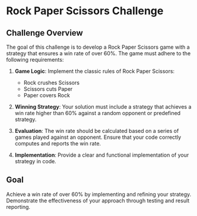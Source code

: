 # Rock Paper Scissors Challenge

## Challenge Overview

The goal of this challenge is to develop a Rock Paper Scissors game with a strategy that ensures a win rate of over 60%. The game must adhere to the following requirements:

1. **Game Logic**: Implement the classic rules of Rock Paper Scissors:
   - Rock crushes Scissors
   - Scissors cuts Paper
   - Paper covers Rock

2. **Winning Strategy**: Your solution must include a strategy that achieves a win rate higher than 60% against a random opponent or predefined strategy.

3. **Evaluation**: The win rate should be calculated based on a series of games played against an opponent. Ensure that your code correctly computes and reports the win rate.

4. **Implementation**: Provide a clear and functional implementation of your strategy in code.

## Goal

Achieve a win rate of over 60% by implementing and refining your strategy. Demonstrate the effectiveness of your approach through testing and result reporting.
